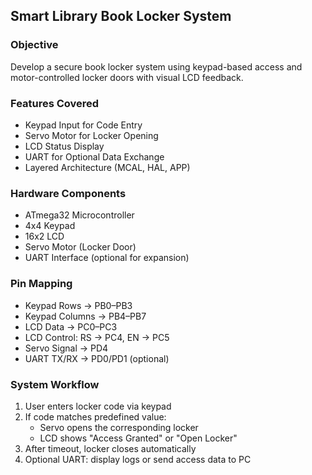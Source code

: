 ## Smart Library Book Locker System


### Objective

Develop a secure book locker system using keypad-based access and motor-controlled locker doors with visual LCD feedback.


### Features Covered

* Keypad Input for Code Entry
* Servo Motor for Locker Opening
* LCD Status Display
* UART for Optional Data Exchange
* Layered Architecture (MCAL, HAL, APP)


### Hardware Components

* ATmega32 Microcontroller
* 4x4 Keypad
* 16x2 LCD
* Servo Motor (Locker Door)
* UART Interface (optional for expansion)



### Pin Mapping

* Keypad Rows → PB0–PB3
* Keypad Columns → PB4–PB7
* LCD Data → PC0–PC3
* LCD Control: RS → PC4, EN → PC5
* Servo Signal → PD4
* UART TX/RX → PD0/PD1 (optional)


### System Workflow

1. User enters locker code via keypad
2. If code matches predefined value:
   * Servo opens the corresponding locker
   * LCD shows "Access Granted" or "Open Locker"
3. After timeout, locker closes automatically
4. Optional UART: display logs or send access data to PC
